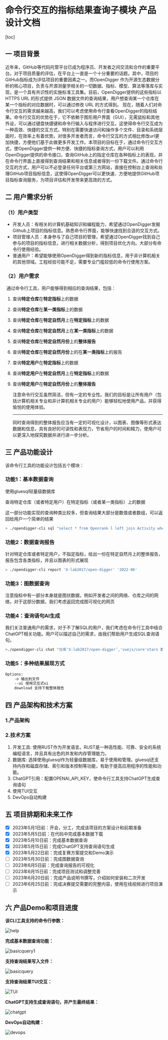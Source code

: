 # 命令行交互的指标结果查询子模块 产品设计文档

[toc]

## 一 项目背景

​	近年来，GitHub等代码托管平台已成为程序员、开发者之间交流和合作的重要平台。对于项目质量的评估，在平台上一直是一个十分重要的话题。其中，项目的GitHub指标成为评估项目的重要因素之一。而OpenDigger 作为开源生态数据分析的核心项目，负责与开源测量学相关的一切数据、指标、模型、算法等落库与实现，是一个具有共识性的实施标准工具集。目前，OpenDigger提供的这些指标以 HTTPS URL 的形式提供 JSON 数据文件的查询结果，用户想查询某一个仓库在某一个指标的对应数据时，可以通过修改 URL 的方式得到。
​	现在，随着人们对命令行交互的需求越来越高，我们可以考虑使用命令行查看OpenDigger的指标结果。命令行交互的优势在于，它不依赖于图形用户界面（GUI），无需鼠标和其他外设，可以通过键盘快捷键和命令行输入与程序进行交互。这使得命令行交互成为一种高效、快捷的交互方式，特别在需要快速访问和操作多个文件、目录和系统层面时，在效率上有着优势。对很多开发者而言，命令行交互的方式相比修改url更加快捷，方便他们基于此做更多开发工作。
​	本项目的目标在于，通过命令行交互方式，使OpenDigger提供一种方便、快捷的指标查询方式，用户可以利用OpenDigger提供的命令接口，查询GitHub上的指定仓库在各种指标上的表现，并在命令行界面上直接得到查询结果和相关信息或者得到一份下载文件。通过命令行交互的方式，用户可以不必登录任何平台或第三方网站，直接在控制台上查询和处理GitHub项目指标信息，这使得OpenDigger可以更快速、方便地提供GitHub项目指标查询服务，为项目评估和开发带来更高效的方式。

## 二 用户需求分析

### （1）用户类型

- 开发人员：有相关的计算机基础知识和编程能力，希望通过OpenDigger发掘Github上项目的指标信息。熟悉命令行界面，能够快速找到合适的交互方式。
- 项目管理人员：本身参与了自己项目的管理，希望通过OpenDigger找到自己参与的项目的指标信息，进行相关数据分析，得到项目优化方向。大部分有命令行使用经验。
- 普通用户：希望能够使用OpenDigger得到新的指标信息，用于非计算机相关的其他领域。工程经验可能不足，需要专业门槛较低的命令行使用方案。

### （2）用户需求

​	通过命令行工具，用户能够得到相应的查询结果，包括：

1. 查询**特定仓库**在**特定指标**上的数据

2. 查询**特定仓库**在**某一类指标**上的数据

3. 查询**特定仓库**在**特定自然月**上在**特定指标**上的数据

4. 查询**特定仓库**在**特定自然月**上在**某一类指标**上的数据

5. 查询**特定仓库**在**特定自然月份**上的**整体报告**

6. 查询**特定仓库**在**特定自然月份**上的在**某一类指标**上的报告

7. 查询**特定用户**在**特定指标**上的数据

8. 查询**特定用户**在**特定自然月**上在**特定指标**上的数据

9. 查询**特定用户**在**特定自然月份**上的**整体报告**

   

   注意命令行交互虽然简洁，但有一定的专业性。我们的目标是让所有用户（包括计算机相关专业和非计算机相关专业的用户）能够轻松地使用产品，并获得愉悦的使用体验。

   ------

   同时查询得到的整体报告应当有一定的可视化设计，以图表、图像等形式表达数据和信息，具有良好的可读性和表现力，节省用户的时间和精力，使用户可以更深入地探究数据并进行进一步分析。



## 三 产品功能设计

该命令行工具的功能设计包括五个模块：

### 功能1：基本数据查询

使用gluesql轻量级数据库

查询特定仓库（或者特定用户）在特定指标（或者某一类指标）上的数据

这一部分功能实现的查询种类比较多，但查询结果大部分是数值或者数组，可以返回给用户一个简单的结果

```bash
> ./opendigger-cli sql "select * from Openrank l left join Activity where l.name='X-lab2017/open-digger'"
```

### 功能2：数据查询报告

针对特定仓库或者特定用户，不指定指标，给出一份在特定自然月上的整体报告，报告包含各类指标，并且以图表的形式展现

```bash
> ./opendigger-cli report 'X-lab2017/open-digger' '2022-06'
```

### 功能3：图数据查询

注意指标中有一部分本身就是图状数据，例如开发者之间的网络、仓库之间的网络，对于这部分数据，我们考虑返回完成图可视化的网页

### 功能4：查询语句AI生成

我们关注普通用户的需求，对于不了解SQL的用户，我们考虑在命令行工具中结合ChatGPT相关功能。用户可以描述自己的需求，由我们帮助用户生成SQL查询语句。

```bash
>./opendigger-cli chat "仓库'X-lab2017/open-digger’,'vuejs/core'stars 数量的变化，包含仓库名称"
```

### 功能5：多种结果展现方式

```bash
Options:
	-o 输出到文件
	--ui 使用交互式ui
	download 支持下载整体报告
```

## 四 产品架构和技术方案

### 1.产品架构

### 2.技术方案

1. 开发工具: 使用RUST作为开发语言。RUST是一种高性能、可靠、安全的系统编程语言，并且具有出色的并发和内存管理能力。
2. 数据库: 选择使用gluesql作为轻量级数据库，易于使用和管理。gluesql还支持内存和磁盘存储、索引和版本控制等功能，有助于提高应用程序的性能和功能。
3. ChatGPT引用：配置OPENAI_API_KEY，使命令行工具支持ChatGPT生成查询语句
4. 使用TUI交互
5. DevOps自动构建

## 五 项目排期和未来工作

- [x] 2023年5月1日前：开会，分工，完成该项目的方案设计和前期准备
- [x] 2023年5月5日前：在代码中完成基本数据下载
- [x] 2023年5月10日前：完成基本数据查询
- [x] 2023年5月15日前：完成ChatGPT支持查询语句生成
- [x] 2023年5月22日前：完成复赛方案提交和Demo演示
- [ ] 2023年5月30日前：完成图数据查询
- [ ] 2023年6月5日前：完成查询报告的可视化
- [ ] 2023年6月15日前：完成项目测试和调整完善
- [ ] 2023年6月20日前：完成产品说明书撰写，介绍如何安装和二次开发
- [ ] 2023年6月25日前：完成决赛提交需要的完整内容，使用在线视频进行项目演示

## 六 产品Demo和项目进度

**该CLI工具支持的命令行参数：**

![help](D:\研一下\开源\比赛\help.png)

**完成基本数据查询功能：**

![basicquery1](D:\研一下\开源\比赛\basicquery1.png)

**支持查询结果写入文件：**

![basicquery](D:\研一下\开源\比赛\basicquery.png)

**支持查询结果TUI交互：**

![TUI](D:\研一下\开源\比赛\TUI.png)

**ChatGPT支持生成查询语句，并产生最终结果：**

![chatgpt](D:\研一下\开源\比赛\chatgpt.png)

**DevOps自动构建：**

![devops](D:\研一下\开源\比赛\devops.png)